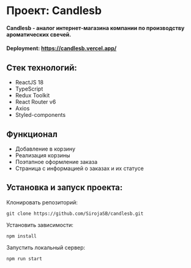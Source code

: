 # Проект: Candlesb
#### Candlesb - аналог интернет-магазина компании по производству ароматических свечей.
#### Deployment: https://candlesb.vercel.app/
## Стек технологий:
- ReactJS 18
- TypeScript
- Redux Toolkit
- React Router v6
- Axios
- Styled-components

## Функционал

- Добавление в корзину
- Реализация корзины
- Поэтапное оформление заказа
- Страница с информацией о заказах и их статусе

## Установка и запуск проекта:
Клонировать репозиторий:

    git clone https://github.com/SirojaSB/candlesb.git

Установить зависимости:

    npm install

Запустить локальный сервер:

    npm run start

